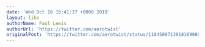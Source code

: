 ```yaml
---
date: 'Wed Oct 16 16:41:37 +0000 2019'
layout: like
authorName: Paul Lewis
authorUrl: 'https://twitter.com/aerotwist'
originalPost: 'https://twitter.com/aerotwist/status/1184509713918169089'
---
```

